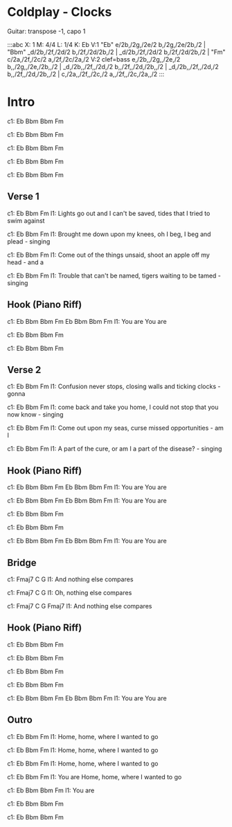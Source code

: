 # Coldplay - Clocks

Guitar: transpose -1, capo 1

:::abc
X: 1
M: 4/4
L: 1/4
K: Eb
V:1
"Eb" e/2b,/2g,/2e/2 b,/2g,/2e/2b,/2 | "Bbm" _d/2b,/2f,/2d/2 b,/2f,/2d/2b,/2 | _d/2b,/2f,/2d/2 b,/2f,/2d/2b,/2 | "Fm" c/2a,/2f,/2c/2 a,/2f,/2c/2a,/2
V:2 clef=bass
e,/2b,,/2g,,/2e,/2 b,,/2g,,/2e,/2b,,/2 | _d,/2b,,/2f,,/2d,/2 b,,/2f,,/2d,/2b,,/2 | _d,/2b,,/2f,,/2d,/2 b,,/2f,,/2d,/2b,,/2 | c,/2a,,/2f,,/2c,/2 a,,/2f,,/2c,/2a,,/2
:::

# Intro
c1: Eb  Bbm  Bbm  Fm

c1: Eb  Bbm  Bbm  Fm

c1: Eb  Bbm  Bbm  Fm

c1: Eb  Bbm  Bbm  Fm

c1: Eb  Bbm  Bbm  Fm

## Verse 1
c1: Eb                   Bbm                                    Fm
l1: Lights go out and I can't be saved, tides that I tried to swim against

c1: Eb                Bbm                        Fm
l1: Brought me down upon my knees, oh I beg, I beg and plead - singing

c1: Eb                 Bbm                            Fm
l1:   Come out of the things unsaid, shoot an apple off my head - and a

c1: Eb              Bbm                             Fm
l1:   Trouble that can't be named, tigers waiting to be tamed - singing

## Hook (Piano Riff)
c1: Eb      Bbm      Bbm      Fm      Eb      Bbm      Bbm      Fm
l1:      You              are           You              are

c1: Eb  Bbm  Bbm  Fm

c1: Eb  Bbm  Bbm  Fm

## Verse 2
c1: Eb         Bbm                             Fm
l1: Confusion never stops, closing walls and ticking clocks - gonna

c1: Eb               Bbm                                   Fm
l1:   come back and take you home, I could not stop that you now know - singing

c1: Eb           Bbm                             Fm
l1:   Come out upon my seas, curse missed opportunities - am I

c1: Eb        Bbm                             Fm
l1:   A part of the cure, or am I a part of the disease? - singing

## Hook (Piano Riff)
c1: Eb      Bbm      Bbm      Fm      Eb      Bbm      Bbm      Fm
l1:      You              are           You              are

c1: Eb      Bbm      Bbm      Fm      Eb      Bbm      Bbm      Fm
l1:      You              are           You              are

c1: Eb  Bbm  Bbm  Fm

c1: Eb  Bbm  Bbm  Fm

c1: Eb      Bbm      Bbm      Fm      Eb      Bbm      Bbm      Fm
l1:      You              are           You              are

## Bridge
c1: Fmaj7                  C     G
l1:       And nothing else compares

c1: Fmaj7                  C     G
l1:       Oh, nothing else compares

c1: Fmaj7                  C     G    Fmaj7
l1:       And nothing else compares

## Hook (Piano Riff)
c1: Eb  Bbm  Bbm  Fm

c1: Eb  Bbm  Bbm  Fm

c1: Eb  Bbm  Bbm  Fm

c1: Eb  Bbm  Bbm  Fm

c1: Eb      Bbm      Bbm      Fm      Eb      Bbm      Bbm      Fm
l1:      You              are           You              are

## Outro
c1: Eb      Bbm                     Fm
l1: Home, home, where I wanted to go

c1: Eb     Bbm                      Fm
l1: Home, home, where I wanted to go

c1: Eb      Bbm                     Fm
l1: Home, home, where I wanted to go

c1:           Eb     Bbm                      Fm
l1: You   are Home, home, where I wanted to go

c1: Eb  Bbm  Bbm  Fm
l1:    You  are

c1: Eb  Bbm  Bbm  Fm

c1: Eb  Bbm  Bbm  Fm
